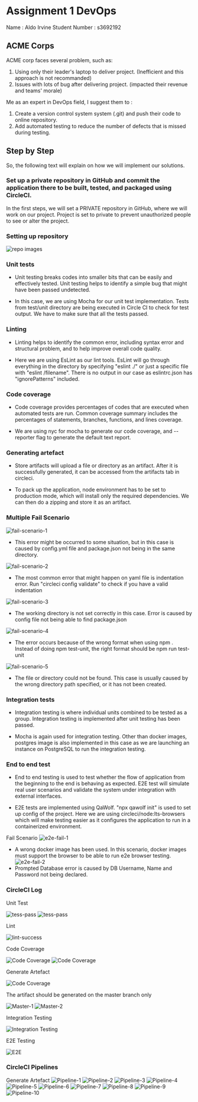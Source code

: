 # Assignment 1 DevOps
Name : Aldo Irvine
Student Number : s3692192


## ACME Corps

ACME corp faces several problem, such as:
1. Using only their leader's laptop to deliver project. (Inefficient and this approach is not recommanded)
2. Issues with lots of bug after delivering project. (impacted their revenue and teams' morale) 

Me as an expert in DevOps field, I suggest them to :
1. Create a version control system system (.git) and push their code to online repository.
2. Add automated testing to reduce the number of defects that is missed during testing.

## Step by Step
So, the following text will explain on how we will implement our solutions.

### Set up a private repository in GitHub and commit the application there to be built, tested, and packaged using CircleCI.
In the first steps, we will set a PRIVATE repository in GitHub, where we will work on our project. Project is set to private to prevent unauthorized people to see or alter the project.





### Setting up repository 

![repo images](https://github.com/gladysganda/s3679389-A1/blob/master/images/repo.JPG?raw=true)

### Unit tests

 - Unit testing breaks codes into smaller bits that can be easily and effectively tested. Unit testing helps to identify a simple bug that might have been passed undetected. 

 - In this case, we are using Mocha for our unit test implementation. Tests from test/unit directory are being executed in Circle CI to check for test output. We have to make sure that all the tests passed. 

### Linting

 - Linting helps to identify the common error, including syntax error and structural problem, and to help improve overall code quality. 

 - Here we are using EsLint as our lint tools. EsLint will go through everything in the directory by specifying "eslint ./" or just a specific file with "eslint /filename". There is no output in our case as eslintrc.json has "ignorePatterns" included. 

### Code coverage

 - Code coverage provides percentages of codes that are executed when automated tests are run. Common coverage summary includes the percentages of statements, branches, functions, and lines coverage.

 - We are using nyc for mocha to generate our code coverage, and --reporter flag to generate the default text report.

### Generating artefact

 - Store artifacts will upload a file or directory as an artifact. After it is successfully generated, it can be accessed from the artifacts tab in circleci. 

 - To pack up the application, node environment has to be set to production mode, which will install only the required dependencies. We can then do a zipping and store it as an artifact. 

### Multiple Fail Scenario 

![fail-scenario-1](https://github.com/gladysganda/s3679389-A1/blob/master/images/fail(1).JPG)
 - This error might be occurred to some situation, but in this case is caused by config.yml file and package.json not being in the same directory.

![fail-scenario-2](https://github.com/gladysganda/s3679389-A1/blob/master/images/fail(2).JPG)
 - The most common error that might happen on yaml file is indentation error. Run "circleci config validate" to check if you have a valid indentation

![fail-scenario-3](https://github.com/gladysganda/s3679389-A1/blob/master/images/fail(3).JPG)
 - The working directory is not set correctly in this case. Error is caused by config file not being able to find package.json

![fail-scenario-4](https://github.com/gladysganda/s3679389-A1/blob/master/images/fail(4).JPG)
 - The error occurs because of the wrong format when using npm <command>. Instead of doing npm test-unit, the right format should be npm run test-unit

![fail-scenario-5](https://github.com/gladysganda/s3679389-A1/blob/master/images/fail(5).JPG)
 - The file or directory could not be found. This case is usually caused by the wrong directory path specified, or it has not been created. 


### Integration tests

 - Integration testing is where individual units combined to be tested as a group. Integration testing is implemented after unit testing has been passed. 

 - Mocha is again used for integration testing. Other than docker images, postgres image is also implemented in this case as we are launching an instance on PostgreSQL to run the integration testing. 

### End to end test

 - End to end testing is used to test whether the flow of application from the beginning to the end is behaving as expected. E2E test will simulate real user scenarios and validate the system under integration with external interfaces.

 - E2E tests are implemented using QaWolf. "npx qawolf init" is used to set up config of the project. Here we are using circleci/node:lts-browsers which will make testing easier as it configures the application to run in a containerized environment.

Fail Scenario
![e2e-fail-1](https://github.com/gladysganda/s3679389-A1/blob/master/images/e2e-fail(1).JPG)
 - A wrong docker image has been used. In this scenario, docker images must support the browser to be able to run e2e browser testing.
![e2e-fail-2](https://github.com/gladysganda/s3679389-A1/blob/master/images/e2e-fail(2).JPG)
 - Prompted Database error is caused by DB Username, Name and Password not being declared.


### CircleCI Log 

Unit Test

![tess-pass](https://github.com/gladysganda/s3679389-A1/blob/master/images/unit-test-success.JPG)
![tess-pass](https://github.com/gladysganda/s3679389-A1/blob/master/images/test-pass.JPG)

Lint 

![lint-success](https://github.com/gladysganda/s3679389-A1/blob/master/images/lint-success.JPG)

Code Coverage

![Code Coverage](https://github.com/gladysganda/s3679389-A1/blob/master/images/code-coverage-success.JPG)
![Code Coverage](https://github.com/gladysganda/s3679389-A1/blob/master/images/artifacts.JPG)

Generate Artefact

![Code Coverage](https://github.com/gladysganda/s3679389-A1/blob/master/images/generate-artefact-success.JPG)

The artifact should be generated on the master branch only 

![Master-1](https://github.com/gladysganda/s3679389-A1/blob/master/images/master-only.JPG)
![Master-2](https://github.com/gladysganda/s3679389-A1/blob/master/images/master-only(2).JPG)

Integration Testing

![Integration Testing](https://github.com/gladysganda/s3679389-A1/blob/master/images/int-test-success.JPG)


E2E Testing

![E2E](https://github.com/gladysganda/s3679389-A1/blob/master/images/e2e-test-success.JPG)


### CircleCI Pipelines

Generate Artefact
![Pipeline-1](https://github.com/gladysganda/s3679389-A1/blob/master/images/pipeline(1).JPG)
![Pipeline-2](https://github.com/gladysganda/s3679389-A1/blob/master/images/pipeline(2).JPG)
![Pipeline-3](https://github.com/gladysganda/s3679389-A1/blob/master/images/pipeline(3).JPG)
![Pipeline-4](https://github.com/gladysganda/s3679389-A1/blob/master/images/pipeline(4).JPG)
![Pipeline-5](https://github.com/gladysganda/s3679389-A1/blob/master/images/pipeline(5).JPG)
![Pipeline-6](https://github.com/gladysganda/s3679389-A1/blob/master/images/pipeline(6).JPG)
![Pipeline-7](https://github.com/gladysganda/s3679389-A1/blob/master/images/pipeline(7).JPG)
![Pipeline-8](https://github.com/gladysganda/s3679389-A1/blob/master/images/pipeline(8).JPG)
![Pipeline-9](https://github.com/gladysganda/s3679389-A1/blob/master/images/pipeline(9).JPG)
![Pipeline-10](https://github.com/gladysganda/s3679389-A1/blob/master/images/pipeline(10).JPG)
